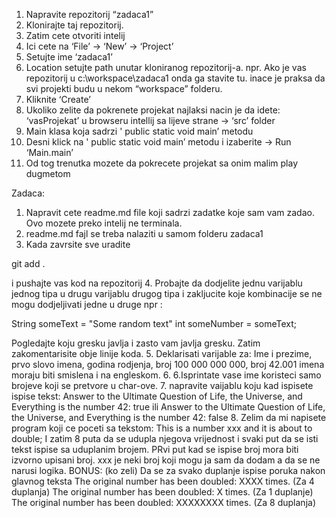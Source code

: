 1. Napravite repozitorij “zadaca1”
2. Klonirajte taj repozitorij.
3. Zatim cete otvoriti intelij
4. Ici cete na ‘File’ -> ‘New’ -> ‘Project’
5. Setujte ime ‘zadaca1’
6. Location setujte path unutar kloniranog repozitorij-a.
   npr. Ako je vas repozitorij u c:\workspace\zadaca1 onda ga stavite tu.
   inace je praksa da svi projekti budu u nekom “workspace” folderu.
7. Kliknite ‘Create’
8. Ukoliko zelite da pokrenete projekat najlaksi nacin je da idete:
   ‘vasProjekat’ u browseru intellij sa lijeve strane -> ‘src’ folder
9. Main klasa koja sadrzi ' public static void main’ metodu
10. Desni klick na ' public static void main’ metodu i izaberite -> Run ‘Main.main’
11. Od tog trenutka mozete da pokrecete projekat sa onim malim play dugmetom

Zadaca:
1. Napravit cete readme.md file koji sadrzi zadatke koje sam vam zadao. Ovo mozete preko intelij ne terminala.
2. readme.md fajl se treba nalaziti u samom folderu zadaca1
3. Kada zavrsite sve uradite

git add .

i pushajte vas kod na repozitorij 
4. Probajte da dodjelite jednu varijablu jednog tipa u drugu varijablu drugog tipa i zakljucite koje kombinacije se ne mogu dodjeljivati jedne u druge npr :

String someText = "Some random text"
int someNumber = someText;

Pogledajte koju gresku javlja i zasto vam javlja gresku.
Zatim zakomentarisite obje linije koda.
5. Deklarisati varijable za: Ime i prezime, prvo slovo imena, godina rodjenja, broj 100 000 000 000, broj 42.001
imena moraju biti smislena i na engleskom.
6. 6.Isprintate vase ime koristeci samo brojeve  koji se pretvore u char-ove.
7. napravite vaijablu koju kad ispisete ispise tekst:
Answer to the Ultimate Question of Life, the Universe, and Everything is the number 42: true
ili
Answer to the Ultimate Question of Life, the Universe, and Everything is the number 42: false
8. Zelim da mi napisete program koji ce poceti sa tekstom:
This is a number xxx and it is about to double;
I zatim 8 puta da se udupla njegova vrijednost i svaki put da se isti tekst ispise
sa uduplanim brojem. PRvi put kad se ispise broj mora biti izvorno upisani broj.   xxx je neki broj koji mogu ja sam da dodam a da se ne narusi logika.   BONUS: (ko zeli)
Da se za svako duplanje ispise poruka nakon glavnog teksta
The original number has been doubled: XXXX times. (Za 4 duplanja)
The original number has been doubled: X times. (Za 1 duplanje)
The original number has been doubled: XXXXXXXX times. (Za 8 duplanja)